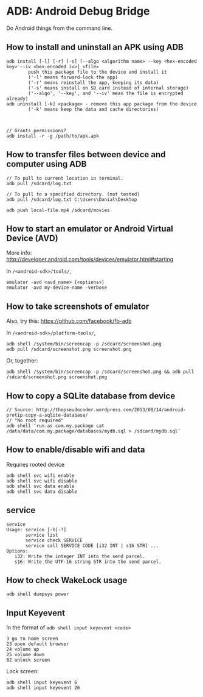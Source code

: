# ADB: Android Debug Bridge #
Do Android things from the command line.



## How to install and uninstall an APK using ADB ##

    adb install [-l] [-r] [-s] [--algo <algorithm name> --key <hex-encoded key> --iv <hex-encoded iv>] <file>
            push this package file to the device and install it
            ('-l' means forward-lock the app)
            ('-r' means reinstall the app, keeping its data)
            ('-s' means install on SD card instead of internal storage)
            ('--algo', '--key', and '--iv' mean the file is encrypted already)
    adb uninstall [-k] <package> - remove this app package from the device
            ('-k' means keep the data and cache directories)



    // Grants permissions?
    adb install -r -g /path/to/apk.apk




## How to transfer files between device and computer using ADB ##

    // To pull to current location in terminal.
    adb pull /sdcard/log.txt

    // To pull to a specified directory. (not tested)
    adb pull /sdcard/log.txt C:\Users\Danial\Desktop

    adb push local-file.mp4 /sdcard/movies



## How to start an emulator or Android Virtual Device (AVD) #
More info: http://developer.android.com/tools/devices/emulator.html#starting

In `/<android-sdk>/tools/`,

    emulator -avd <avd_name> [<options>]
    emulator -avd my-device-name -verbose



## How to take screenshots of emulator ##
Also, try this: https://github.com/facebook/fb-adb

In `/<android-sdk>/platform-tools/`,

    adb shell /system/bin/screencap -p /sdcard/screenshot.png
    adb pull /sdcard/screenshot.png screenshot.png

Or, together:

    adb shell /system/bin/screencap -p /sdcard/screenshot.png && adb pull /sdcard/screenshot.png screenshot.png



## How to copy a SQLite database from device ##

    // Source: http://thepseudocoder.wordpress.com/2013/08/14/android-protip-copy-a-sqlite-database/
    // "No root required"
    adb shell ‘run-as com.my.package cat /data/data/com.my.package/databases/mydb.sql > /sdcard/mydb.sql’



## How to enable/disable wifi and data ##
Requires rooted device

    adb shell svc wifi enable
    adb shell svc wifi disable
    adb shell svc data enable
    adb shell svc data disable



## service ##

    service
    Usage: service [-h|-?]
           service list
           service check SERVICE
           service call SERVICE CODE [i32 INT | s16 STR] ...
    Options:
       i32: Write the integer INT into the send parcel.
       s16: Write the UTF-16 string STR into the send parcel.



## How to check WakeLock usage ##

    adb shell dumpsys power



## Input Keyevent ##

In the format of `adb shell input keyevent <code>`

    3 go to home screen
    23 open default browser
    24 volume up
    25 volume down
    82 unlock screen

Lock screen:

    adb shell input keyevent 6
    adb shell input keyevent 26
